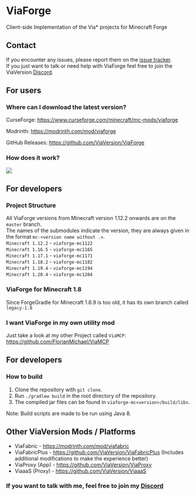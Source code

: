 # ViaForge
Client-side Implementation of the Via* projects for Minecraft Forge

## Contact
If you encounter any issues, please report them on the
[issue tracker](https://github.com/ViaVersion/ViaForge/issues).  
If you just want to talk or need help with ViaForge feel free to join the ViaVersion
[Discord](https://discord.gg/viaversion).

## For users
### Where can I download the latest version?
CurseForge: https://www.curseforge.com/minecraft/mc-mods/viaforge

Modrinth: https://modrinth.com/mod/viaforge

GitHub Releases: https://github.com/ViaVersion/ViaForge

### How does it work?
![](.github/images/ViaVersion.png)

## For developers
### Project Structure
All ViaForge versions from Minecraft version 1.12.2 onwards are on the `master` branch. <br>
The names of the submodules indicate the version, they are always given in the format `mc-<version name without .>`. <br>
`Minecraft 1.12.2` - `viaforge-mc1122` <br>
`Minecraft 1.16.5` - `viaforge-mc1165` <br>
`Minecraft 1.17.1` - `viaforge-mc1171` <br>
`Minecraft 1.18.2` - `viaforge-mc1182` <br>
`Minecraft 1.19.4` - `viaforge-mc1194` <br>
`Minecraft 1.20.4` - `viaforge-mc1204` <br>

### ViaForge for Minecraft 1.8
Since ForgeGradle for Minecraft 1.8.9 is too old, it has its own branch called `legacy-1.8`

### I want ViaForge in my own utility mod
Just take a look at my other Project called `ViaMCP`: https://github.com/FlorianMichael/ViaMCP

## For developers
### How to build
1. Clone the repository with `git clone`.
2. Run `./gradlew build` in the root directory of the repository.
3. The compiled jar files can be found in `viaforge-mc<version>/build/libs`.

Note: Build scripts are made to be run using Java 8.

## Other ViaVersion Mods / Platforms
- ViaFabric - https://modrinth.com/mod/viafabric
- ViaFabricPlus - https://github.com/ViaVersion/ViaFabricPlus (Includes additional modifications to make the experience better)
- ViaProxy (App) - https://github.com/ViaVersion/ViaProxy
- ViaaaS (Proxy) - https://github.com/ViaVersion/ViaaaS

### If you want to talk with me, feel free to join my [Discord](https://discord.gg/BwWhCHUKDf)

